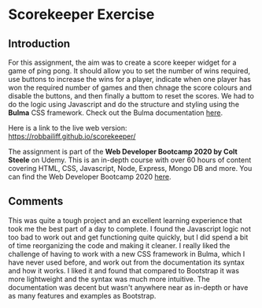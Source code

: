 # Scorekeeper Exercise

## Introduction

For this assignment, the aim was to create a score keeper widget for a game of ping pong. It should allow you to set the number of wins required, use buttons to increase the wins for a player, indicate when one player has won the required number of games and then chnage the score colours and disable the buttons, and then finally a buttom to reset the scores. We had to do the logic using Javascript and do the structure and styling using the **Bulma** CSS framework. Check out the Bulma documentation [here](https://bulma.io/documentation/).

Here is a link to the live web version: https://robbailiff.github.io/scorekeeper/

The assignment is part of the **Web Developer Bootcamp 2020 by Colt Steele** on Udemy. This is an in-depth course with over 60 hours of content covering HTML, CSS, Javascript, Node, Express, Mongo DB and more. You can find the Web Developer Bootcamp 2020 [here](https://www.udemy.com/course/the-web-developer-bootcamp/).

## Comments

This was quite a tough project and an excellent learning experience that took me the best part of a day to complete. I found the Javascript logic not too bad to work out and get functioning quite quickly, but I did spend a bit of time reorganizing the code and making it cleaner. I really liked the challenge of having to work with a new CSS framework in Bulma, which I have never used before, and work out from the documentation its syntax and how it works. I liked it and found that compared to Bootstrap it was more lightweight and the syntax was much more intuitive. The documentation was decent but wasn't anywhere near as in-depth or have as many features and examples as Bootstrap.
